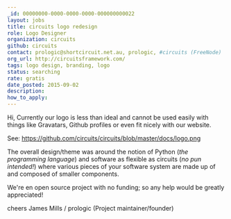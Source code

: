 ```yaml
---
_id: 00000000-0000-0000-0000-000000000022
layout: jobs
title: circuits logo redesign
role: Logo Designer
organization: circuits
github: circuits
contact: prologic@shortcircuit.net.au, prologic, #circuits (FreeNode)
org_url: http://circuitsframework.com/
tags: logo design, branding, logo
status: searching
rate: gratis
date_posted: 2015-09-02
description:
how_to_apply:
---
```


Hi, Currently our logo is less than ideal and cannot be used easily with
things like Gravatars, Github profiles or even fit nicely with our website.

See: https://github.com/circuits/circuits/blob/master/docs/logo.png

The overall design/theme was around the notion of Python (*the programming language*)
and software as flexible as circuits (*no pun intended!*) where various pieces of your
software system are made up of and composed of smaller components.

We're en open source project with no funding; so any help would be greatly appreciated!

cheers
James Mills / prologic (Project maintainer/founder)

